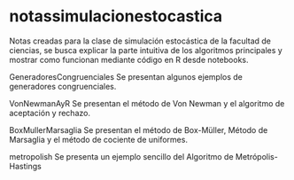 # notassimulacionestocastica
Notas creadas para la clase de simulación estocástica de la facultad de ciencias, se busca explicar la parte intuitiva de los algoritmos principales y mostrar como funcionan mediante código en R desde notebooks.

GeneradoresCongruenciales
Se presentan algunos ejemplos de generadores congruenciales.

VonNewmanAyR
Se presentan el método de Von Newman y el algoritmo de aceptación y rechazo.

BoxMullerMarsaglia
Se presentan el método de Box-Müller, Método de Marsaglia y el método de cociente de uniformes.

metropolish
Se presenta un ejemplo sencillo del Algoritmo de Metrópolis-Hastings
